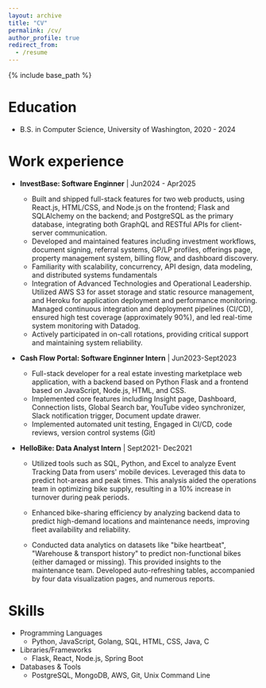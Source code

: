 ```yaml
---
layout: archive
title: "CV"
permalink: /cv/
author_profile: true
redirect_from:
  - /resume
---
```


{% include base_path %}

Education
======
* B.S. in Computer Science, University of Washington, 2020 - 2024

Work experience
======
* **InvestBase: Software Enginner** |
  Jun2024 - Apr2025
  * Built and shipped full-stack features for two web products, using React.js, HTML/CSS, and Node.js on the frontend; Flask and SQLAlchemy on the backend; and PostgreSQL as the primary database, integrating both GraphQL and RESTful APIs for client-server communication.
  *	Developed and maintained features including investment workflows, document signing, referral systems, GP/LP profiles, offerings page, property management system, billing flow, and dashboard discovery.
  *	Familiarity with scalability, concurrency, API design, data modeling, and distributed systems fundamentals
  *	Integration of Advanced Technologies and Operational Leadership. Utilized AWS S3 for asset storage and static resource management, and Heroku for application deployment and performance monitoring. Managed continuous integration and deployment pipelines (CI/CD), ensured high test coverage (approximately 90%), and led real-time system monitoring with Datadog.
  *	Actively participated in on-call rotations, providing critical support and maintaining system reliability.
  

* **Cash Flow Portal: Software Enginner Intern** |
  Jun2023-Sept2023
  * Full-stack developer for a real estate investing marketplace web application, with a backend based on Python Flask and a frontend based on JavaScript, Node.js, HTML, and CSS. 
  * Implemented core features including Insight page, Dashboard, Connection lists, Global Search bar, YouTube video synchronizer, Slack notification trigger, Document update drawer. 
  * Implemented automated unit testing, Engaged in CI/CD, code reviews, version control systems (Git)
  

* **HelloBike: Data Analyst Intern** |
Sept2021- Dec2021
  * Utilized tools such as SQL, Python, and Excel to analyze Event Tracking Data from users' mobile devices. Leveraged this data to predict hot-areas and peak times. This analysis aided the operations team in optimizing bike supply, resulting in a 10% increase in turnover during peak periods.
  
  * Enhanced bike-sharing efficiency by analyzing backend data to predict high-demand locations and maintenance needs, improving fleet availability and reliability.
  * Conducted data analytics on datasets like "bike heartbeat", "Warehouse & transport history" to predict non-functional bikes (either damaged or missing). This provided insights to the maintenance team. 
	Developed auto-refreshing tables, accompanied by four data visualization pages, and numerous reports. 
  
  
Skills
======
* Programming Languages
  * Python, JavaScript, Golang, SQL, HTML, CSS, Java, C
* Libraries/Frameworks
  * Flask, React, Node.js, Spring Boot
* Databases & Tools
  *  PostgreSQL, MongoDB, AWS, Git, Unix Command Line